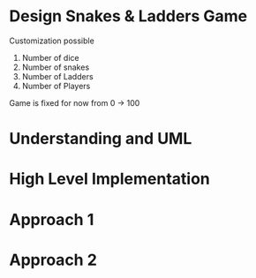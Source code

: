 # Design Snakes & Ladders Game

Customization possible

1. Number of dice
2. Number of snakes
3. Number of Ladders
4. Number of Players

Game is fixed for now from 0 -> 100

# Understanding and UML


# High Level Implementation


# Approach 1


# Approach 2

